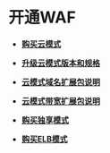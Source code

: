 # 开通WAF<a name="waf_01_0107"></a>

-   **[购买云模式](购买云模式.md)**  

-   **[升级云模式版本和规格](升级云模式版本和规格.md)**  

-   **[云模式域名扩展包说明](云模式域名扩展包说明.md)**  

-   **[云模式带宽扩展包说明](云模式带宽扩展包说明.md)**  

-   **[购买独享模式](购买独享模式.md)**  

-   **[购买ELB模式](购买ELB模式.md)**  


